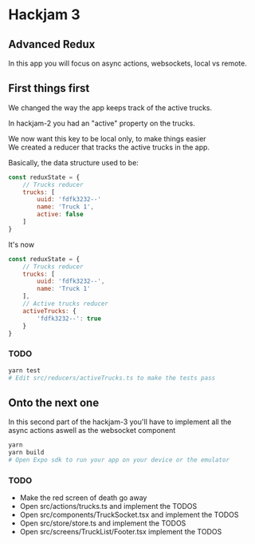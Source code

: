 # Hackjam 3
## Advanced Redux
In this app you will focus on async actions, websockets, local vs remote.
## First things first
We changed the way the app keeps track of the active trucks.

In hackjam-2 you had an "active" property on the trucks.

We now want this key to be local only, to make things easier
<br /> We created a reducer that tracks the active trucks in the app.

Basically, the data structure used to be:
```JavaScript
const reduxState = {
    // Trucks reducer
    trucks: [
        uuid: 'fdfk3232--'
        name: 'Truck 1',
        active: false
    ]
}
```

It's now
```JavaScript
const reduxState = {
    // Trucks reducer
    trucks: [
        uuid: 'fdfk3232--',
        name: 'Truck 1'
    ], 
    // Active trucks reducer
    activeTrucks: {
        'fdfk3232--': true
    } 
}
```

### TODO
```bash
yarn test
# Edit src/reducers/activeTrucks.ts to make the tests pass
```

## Onto the next one
In this second part of the hackjam-3 you'll have to implement all the 
<br />async actions aswell as the websocket component
```bash
yarn
yarn build
# Open Expo sdk to run your app on your device or the emulator
```

### TODO
- Make the red screen of death go away
- Open src/actions/trucks.ts and implement the TODOS
- Open src/components/TruckSocket.tsx and implement the TODOS
- Open src/store/store.ts and implement the TODOS
- Open src/screens/TruckList/Footer.tsx implement the TODOS
